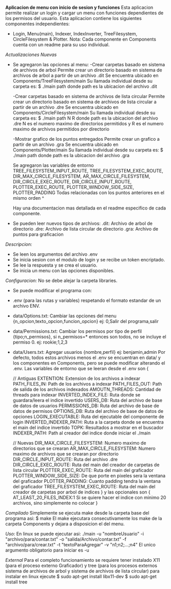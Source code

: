 **Aplicacion de menu con inicio de sesion y funciones**
Esta aplicacion permite realizar un login y cargar un menu con
funciones dependientes de los permisos del usuario.
Esta aplicacion contiene los siguientes componentes independientes:
- Login, Menu(main), Indexer, IndexInverter, TreeFilesystem, CircleFilesystem & Plotter.
Nota: Cada componente en Components cuenta con un readme para su uso individual.

*Actualizaciones Nuevas*
- Se agregaron las opciones al menu:
    -Crear carpetas basado en sistema de archivos de arbol
        Permite crear un directorio basado en sistema de archivos de arbol a partir de un archivo .dit
        Se encuentra ubicado en Components/TreeFilesystem/main
        Su llamada individual desde su carpeta es: $ ./main path donde path es la ubicacion del archivo .dit

    -Crear carpetas basado en sistema de archivos de lista circular
        Permite crear un directorio basado en sistema de archivos de lista circular a  partir de un archivo .dre
        Se encuentra ubicado en Components/CircleFilesystem/main
        Su llamada individual desde su carpeta es: $ ./main path N R donde path es la ubicacion del archivo .dre
        N es el numero maximo de directorios permitidos y 
        R es el numero maximo de archivos permitidos por directorio

    -Mostrar grafico de los puntos entregados
        Permite crear un grafico a partir de un archivo .gra
        Se encuentra ubicado en Components/Plotter/main
        Su llamada individual desde su carpeta es: $ ./main path donde path es la ubicacion del archivo .gra
    
    Se agregaron las variables de entorno 
        TREE_FILESYSTEM_INPUT_ROUTE, TREE_FILESYSTEM_EXEC_ROUTE,
        DIR_MAX_CIRCLE_FILESYSTEM, AR_MAX_CIRCLE_FILESYSTEM, DIR_CIRCLE_EXEC_ROUTE, DIR_CIRCLE_INPUT_ROUTE,
        PLOTTER_EXEC_ROUTE, PLOTTER_WINDOW_SIDE_SIZE, PLOTTER_PADDING
    Todas relacionadas con los puntos anteriores en el mismo orden ^

    Hay una documentacion mas detallada en el readme especifico de cada componente.
- Se pueden leer nuevos tipos de archivos:
    .dit: Archivo de arbol de directorio
    .dre: Archivo de lista circular de directorio
    .gra: Archivo de puntos para graficacion


*Descripcion:*
- Se leen los argumentos del archivo .env
- Se inicia sesion con el modulo de login y se recibe un token encriptado.
- Se lee la respuesta y se crea el usuario.
- Se inicia un menu con las opciones disponibles.

*Configuracion:*
No se debe alejar la carpeta libraries.
- Se puede modificar el programa con:
- .env (para las rutas y variables) respetando el formato estandar de un archivo ENV.
- data/Options.txt: Cambiar las opciones del menu {n_opcion,texto_opcion,funcion_opcion}
    ej: 0,Salir del programa,salir
- data/Permissions.txt: Cambiar los permisos por tipo de perfil {tipo;n_permisos}, si n_permisos=* entonces son todos, no se incluye el permiso 0.
    ej: rookie;1,2,3
- data/Users.txt: Agregar usuarios {nombre,perfil}
    ej: benjamin,admin
Por defecto, todos estos archivos menos el .env se encuentran en data/ y los componentes en Components, pero se puede modificar alterando el .env.
Las variables de entorno que se leeran desde el .env son {
    
    // Antiguas
    EXTENTION: Extension de los archivos a indexar
    PATH_FILES_IN: Path de los archivos a indexar
    PATH_FILES_OUT: Path de salida de los archivos indexados
    AMOUTN_THREADS: Cantidad de threads para indexar
    INVERTED_INDEX_FILE: Ruta donde se guardara/leera el indice invertido
    USERS_DB: Ruta del archivo de base de datos de usuarios
    PERMISSIONS_DB: Ruta del archivo de base de datos de permisos
    OPTIONS_DB: Ruta del archivo de base de datos de opciones
    LOGIN_EXECUTABLE: Ruta del ejecutable del componente de login
    INVERTED_INDEXER_PATH: Ruta a la carpeta donde se encuentra el main del indice invertido
    TOPK: Resultados a mostrar en el buscador
    INDEXER_PATH: Path al creador del indice donde iniciar el ./main

    // Nuevas
    DIR_MAX_CIRCLE_FILESYSTEM: Numero maximo de directorios que se crearan
    AR_MAX_CIRCLE_FILESYSTEM: Numero maximo de archivos que se crearan por directorio
    DIR_CIRCLE_INPUT_ROUTE: Ruta del archivo .dre
    DIR_CIRCLE_EXEC_ROUTE: Ruta del main del creador de carpetas de lista circular
    PLOTTER_EXEC_ROUTE: Ruta del main del graficador 
    PLOTTER_WINDOW_SIDE_SIZE: De que porte en pixeles sera la ventana del graficador
    PLOTTER_PADDING: Cuanto padding tendra la ventana del graficador
    TREE_FILESYSTEM_EXEC_ROUTE: Ruta del main del creador de carpetas por arbol de indices
}
y las opcionales son {
    AT_LEAST_20_FILES_INDEX:1 Si se quiere hacer el indice con minimo 20 archivos, sino simplemente no colocar
}

*Compilado*
Simplemente se ejecuta make desde la carpeta base del programa asi: $ make
El make ejecutara consecutivamente los make de la carpeta Components y dejara a disposicion el del menu.

*Uso:*
En linux se puede ejecutar asi:
    ./main -u "nombreUsuario" -i "archivo/para/contar.txt" -o "salida/Archivo/contar.txt" -f "archivo/para/crear.txt" -t "textoParaAgregar" -v "n1;n2;...;n4"
El unico argumento obligatorio para iniciar es -u

*External*
Para el completo funcionamiento se requiere tener instalado X11 (para el proceso externo Graficador) y tree (para los procesos externos sistema de archivos de arbol y sistema de archivos de lista circular)
para instalar en linux ejecute
$ sudo apt-get install libx11-dev
$ sudo apt-get install tree
